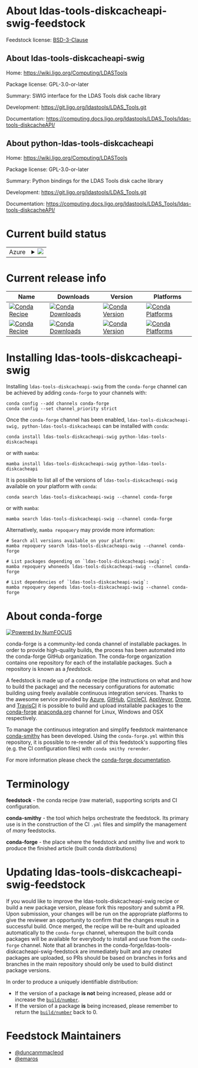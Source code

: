 About ldas-tools-diskcacheapi-swig-feedstock
============================================

Feedstock license: [BSD-3-Clause](https://github.com/conda-forge/ldas-tools-diskcacheapi-swig-feedstock/blob/main/LICENSE.txt)


About ldas-tools-diskcacheapi-swig
----------------------------------

Home: https://wiki.ligo.org/Computing/LDASTools

Package license: GPL-3.0-or-later

Summary: SWIG interface for the LDAS Tools disk cache library

Development: https://git.ligo.org/ldastools/LDAS_Tools.git

Documentation: https://computing.docs.ligo.org/ldastools/LDAS_Tools/ldas-tools-diskcacheAPI/

About python-ldas-tools-diskcacheapi
------------------------------------

Home: https://wiki.ligo.org/Computing/LDASTools

Package license: GPL-3.0-or-later

Summary: Python bindings for the LDAS Tools disk cache library

Development: https://git.ligo.org/ldastools/LDAS_Tools.git

Documentation: https://computing.docs.ligo.org/ldastools/LDAS_Tools/ldas-tools-diskcacheAPI/

Current build status
====================


<table>
    
  <tr>
    <td>Azure</td>
    <td>
      <details>
        <summary>
          <a href="https://dev.azure.com/conda-forge/feedstock-builds/_build/latest?definitionId=8025&branchName=main">
            <img src="https://dev.azure.com/conda-forge/feedstock-builds/_apis/build/status/ldas-tools-diskcacheapi-swig-feedstock?branchName=main">
          </a>
        </summary>
        <table>
          <thead><tr><th>Variant</th><th>Status</th></tr></thead>
          <tbody><tr>
              <td>linux_64</td>
              <td>
                <a href="https://dev.azure.com/conda-forge/feedstock-builds/_build/latest?definitionId=8025&branchName=main">
                  <img src="https://dev.azure.com/conda-forge/feedstock-builds/_apis/build/status/ldas-tools-diskcacheapi-swig-feedstock?branchName=main&jobName=linux&configuration=linux%20linux_64_" alt="variant">
                </a>
              </td>
            </tr><tr>
              <td>linux_aarch64</td>
              <td>
                <a href="https://dev.azure.com/conda-forge/feedstock-builds/_build/latest?definitionId=8025&branchName=main">
                  <img src="https://dev.azure.com/conda-forge/feedstock-builds/_apis/build/status/ldas-tools-diskcacheapi-swig-feedstock?branchName=main&jobName=linux&configuration=linux%20linux_aarch64_" alt="variant">
                </a>
              </td>
            </tr><tr>
              <td>linux_ppc64le</td>
              <td>
                <a href="https://dev.azure.com/conda-forge/feedstock-builds/_build/latest?definitionId=8025&branchName=main">
                  <img src="https://dev.azure.com/conda-forge/feedstock-builds/_apis/build/status/ldas-tools-diskcacheapi-swig-feedstock?branchName=main&jobName=linux&configuration=linux%20linux_ppc64le_" alt="variant">
                </a>
              </td>
            </tr><tr>
              <td>osx_64</td>
              <td>
                <a href="https://dev.azure.com/conda-forge/feedstock-builds/_build/latest?definitionId=8025&branchName=main">
                  <img src="https://dev.azure.com/conda-forge/feedstock-builds/_apis/build/status/ldas-tools-diskcacheapi-swig-feedstock?branchName=main&jobName=osx&configuration=osx%20osx_64_" alt="variant">
                </a>
              </td>
            </tr><tr>
              <td>osx_arm64</td>
              <td>
                <a href="https://dev.azure.com/conda-forge/feedstock-builds/_build/latest?definitionId=8025&branchName=main">
                  <img src="https://dev.azure.com/conda-forge/feedstock-builds/_apis/build/status/ldas-tools-diskcacheapi-swig-feedstock?branchName=main&jobName=osx&configuration=osx%20osx_arm64_" alt="variant">
                </a>
              </td>
            </tr>
          </tbody>
        </table>
      </details>
    </td>
  </tr>
</table>

Current release info
====================

| Name | Downloads | Version | Platforms |
| --- | --- | --- | --- |
| [![Conda Recipe](https://img.shields.io/badge/recipe-ldas--tools--diskcacheapi--swig-green.svg)](https://anaconda.org/conda-forge/ldas-tools-diskcacheapi-swig) | [![Conda Downloads](https://img.shields.io/conda/dn/conda-forge/ldas-tools-diskcacheapi-swig.svg)](https://anaconda.org/conda-forge/ldas-tools-diskcacheapi-swig) | [![Conda Version](https://img.shields.io/conda/vn/conda-forge/ldas-tools-diskcacheapi-swig.svg)](https://anaconda.org/conda-forge/ldas-tools-diskcacheapi-swig) | [![Conda Platforms](https://img.shields.io/conda/pn/conda-forge/ldas-tools-diskcacheapi-swig.svg)](https://anaconda.org/conda-forge/ldas-tools-diskcacheapi-swig) |
| [![Conda Recipe](https://img.shields.io/badge/recipe-python--ldas--tools--diskcacheapi-green.svg)](https://anaconda.org/conda-forge/python-ldas-tools-diskcacheapi) | [![Conda Downloads](https://img.shields.io/conda/dn/conda-forge/python-ldas-tools-diskcacheapi.svg)](https://anaconda.org/conda-forge/python-ldas-tools-diskcacheapi) | [![Conda Version](https://img.shields.io/conda/vn/conda-forge/python-ldas-tools-diskcacheapi.svg)](https://anaconda.org/conda-forge/python-ldas-tools-diskcacheapi) | [![Conda Platforms](https://img.shields.io/conda/pn/conda-forge/python-ldas-tools-diskcacheapi.svg)](https://anaconda.org/conda-forge/python-ldas-tools-diskcacheapi) |

Installing ldas-tools-diskcacheapi-swig
=======================================

Installing `ldas-tools-diskcacheapi-swig` from the `conda-forge` channel can be achieved by adding `conda-forge` to your channels with:

```
conda config --add channels conda-forge
conda config --set channel_priority strict
```

Once the `conda-forge` channel has been enabled, `ldas-tools-diskcacheapi-swig, python-ldas-tools-diskcacheapi` can be installed with `conda`:

```
conda install ldas-tools-diskcacheapi-swig python-ldas-tools-diskcacheapi
```

or with `mamba`:

```
mamba install ldas-tools-diskcacheapi-swig python-ldas-tools-diskcacheapi
```

It is possible to list all of the versions of `ldas-tools-diskcacheapi-swig` available on your platform with `conda`:

```
conda search ldas-tools-diskcacheapi-swig --channel conda-forge
```

or with `mamba`:

```
mamba search ldas-tools-diskcacheapi-swig --channel conda-forge
```

Alternatively, `mamba repoquery` may provide more information:

```
# Search all versions available on your platform:
mamba repoquery search ldas-tools-diskcacheapi-swig --channel conda-forge

# List packages depending on `ldas-tools-diskcacheapi-swig`:
mamba repoquery whoneeds ldas-tools-diskcacheapi-swig --channel conda-forge

# List dependencies of `ldas-tools-diskcacheapi-swig`:
mamba repoquery depends ldas-tools-diskcacheapi-swig --channel conda-forge
```


About conda-forge
=================

[![Powered by
NumFOCUS](https://img.shields.io/badge/powered%20by-NumFOCUS-orange.svg?style=flat&colorA=E1523D&colorB=007D8A)](https://numfocus.org)

conda-forge is a community-led conda channel of installable packages.
In order to provide high-quality builds, the process has been automated into the
conda-forge GitHub organization. The conda-forge organization contains one repository
for each of the installable packages. Such a repository is known as a *feedstock*.

A feedstock is made up of a conda recipe (the instructions on what and how to build
the package) and the necessary configurations for automatic building using freely
available continuous integration services. Thanks to the awesome service provided by
[Azure](https://azure.microsoft.com/en-us/services/devops/), [GitHub](https://github.com/),
[CircleCI](https://circleci.com/), [AppVeyor](https://www.appveyor.com/),
[Drone](https://cloud.drone.io/welcome), and [TravisCI](https://travis-ci.com/)
it is possible to build and upload installable packages to the
[conda-forge](https://anaconda.org/conda-forge) [anaconda.org](https://anaconda.org/)
channel for Linux, Windows and OSX respectively.

To manage the continuous integration and simplify feedstock maintenance
[conda-smithy](https://github.com/conda-forge/conda-smithy) has been developed.
Using the ``conda-forge.yml`` within this repository, it is possible to re-render all of
this feedstock's supporting files (e.g. the CI configuration files) with ``conda smithy rerender``.

For more information please check the [conda-forge documentation](https://conda-forge.org/docs/).

Terminology
===========

**feedstock** - the conda recipe (raw material), supporting scripts and CI configuration.

**conda-smithy** - the tool which helps orchestrate the feedstock.
                   Its primary use is in the construction of the CI ``.yml`` files
                   and simplify the management of *many* feedstocks.

**conda-forge** - the place where the feedstock and smithy live and work to
                  produce the finished article (built conda distributions)


Updating ldas-tools-diskcacheapi-swig-feedstock
===============================================

If you would like to improve the ldas-tools-diskcacheapi-swig recipe or build a new
package version, please fork this repository and submit a PR. Upon submission,
your changes will be run on the appropriate platforms to give the reviewer an
opportunity to confirm that the changes result in a successful build. Once
merged, the recipe will be re-built and uploaded automatically to the
`conda-forge` channel, whereupon the built conda packages will be available for
everybody to install and use from the `conda-forge` channel.
Note that all branches in the conda-forge/ldas-tools-diskcacheapi-swig-feedstock are
immediately built and any created packages are uploaded, so PRs should be based
on branches in forks and branches in the main repository should only be used to
build distinct package versions.

In order to produce a uniquely identifiable distribution:
 * If the version of a package **is not** being increased, please add or increase
   the [``build/number``](https://docs.conda.io/projects/conda-build/en/latest/resources/define-metadata.html#build-number-and-string).
 * If the version of a package **is** being increased, please remember to return
   the [``build/number``](https://docs.conda.io/projects/conda-build/en/latest/resources/define-metadata.html#build-number-and-string)
   back to 0.

Feedstock Maintainers
=====================

* [@duncanmmacleod](https://github.com/duncanmmacleod/)
* [@emaros](https://github.com/emaros/)

